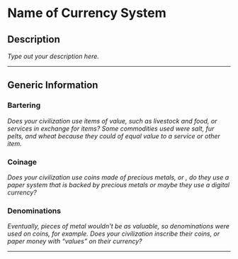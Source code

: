 # Name of Currency System
## Description
*Type out your description here.*

---

## Generic Information
### Bartering
*Does your civilization use items of value, such as livestock and food, or services in exchange for items? Some commodities used were salt, fur pelts, and wheat because they could of equal value to a service or other item.*

### Coinage
*Does your civilization use coins made of precious metals, or , do they use a paper system that is backed by precious metals or maybe they use a digital currency?*

### Denominations
*Eventually, pieces of metal wouldn't be as valuable, so denominations were used on coins, for example. Does your civilization inscribe their coins, or paper money with “values” on their currency?*

---